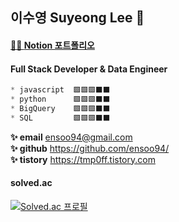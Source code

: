 ## 이수영 Suyeong Lee 👋

#### [👩‍💻 **Notion 포트폴리오**](https://www.notion.so/Suyeong-Lee-1caf529bf8a5414f96e6c9e2877ab9e7, "Notion Portfolio")

#### Full Stack Developer & Data Engineer
```SQL
* javascript  🟩🟩🟩⬛⬛
* python      🟩🟩🟩⬛⬛
* BigQuery    🟩🟩🟩⬛⬛
* SQL         🟩🟩🟩⬛⬛
```

**✨ email** <ensoo94@gmail.com> <br/>
**✨ github** <https://github.com/ensoo94/> <br/>
**✨ tistory** <https://tmp0ff.tistory.com> <br/>

#### solved.ac <br/>
[![Solved.ac
프로필](http://mazassumnida.wtf/api/v2/generate_badge?boj=ensoo94)](https://solved.ac/ensoo94)
